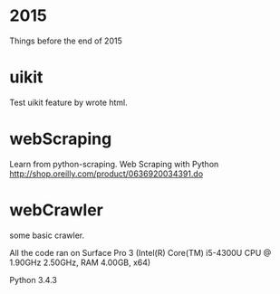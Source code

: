 # 2015 
Things before the end of 2015
# uikit
Test uikit feature by wrote html.

# webScraping
Learn from python-scraping.
Web Scraping with Python http://shop.oreilly.com/product/0636920034391.do

# webCrawler
some basic crawler.

All the code ran on Surface Pro 3 (Intel(R) Core(TM) i5-4300U CPU @ 1.90GHz 2.50GHz, RAM 4.00GB, x64)

Python 3.4.3